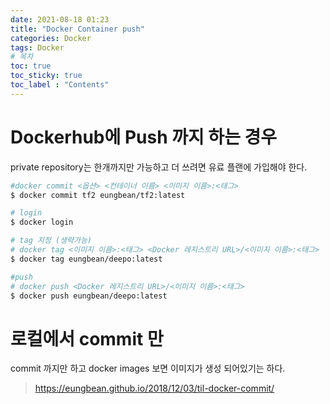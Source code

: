 ```yaml
---
date: 2021-08-18 01:23
title: "Docker Container push"
categories: Docker
tags: Docker
# 목차
toc: true  
toc_sticky: true 
toc_label : "Contents"
---
```



# Dockerhub에 Push 까지 하는 경우
private repository는 한개까지만 가능하고 더 쓰려면 유료 플랜에 가입해야 한다.

```sh
#docker commit <옵션> <컨테이너 이름> <이미지 이름>:<태그>
$ docker commit tf2 eungbean/tf2:latest

# login
$ docker login

# tag 지정 (생략가능)
# docker tag <이미지 이름>:<태그> <Docker 레지스트리 URL>/<이미지 이름>:<태그>
$ docker tag eungbean/deepo:latest

#push
# docker push <Docker 레지스트리 URL>/<이미지 이름>:<태그>
$ docker push eungbean/deepo:latest
```

# 로컬에서 commit 만
commit 까지만 하고 docker images 보면 이미지가 생성 되어있기는 하다.



> <https://eungbean.github.io/2018/12/03/til-docker-commit/>